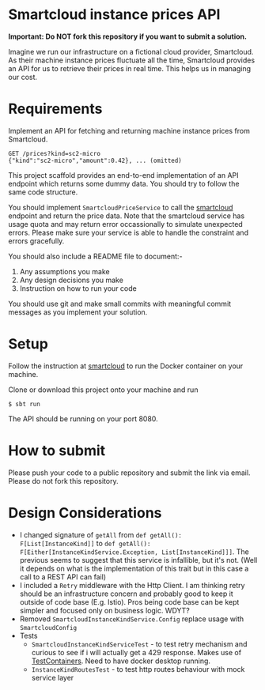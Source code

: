 # Smartcloud instance prices API

**Important: Do NOT fork this repository if you want to submit a solution.**

Imagine we run our infrastructure on a fictional cloud provider, Smartcloud. As their machine instance prices fluctuate
all the time, Smartcloud provides an API for us to retrieve their prices in real time. This helps us in managing our
cost.

# Requirements

Implement an API for fetching and returning machine instance prices from Smartcloud.

```
GET /prices?kind=sc2-micro
{"kind":"sc2-micro","amount":0.42}, ... (omitted)
```

This project scaffold provides an end-to-end implementation of an API endpoint which returns some dummy data. You should
try to follow the same code structure.

You should implement `SmartcloudPriceService` to call the [smartcloud](https://hub.docker.com/r/smartpayco/smartcloud)
endpoint and return the price data. Note that the smartcloud service has usage quota and may return error occassionally
to simulate unexpected errors. Please make sure your service is able to handle the constraint and errors gracefully.

You should also include a README file to document:-

1. Any assumptions you make
1. Any design decisions you make
1. Instruction on how to run your code

You should use git and make small commits with meaningful commit messages as you implement your solution.

# Setup

Follow the instruction at [smartcloud](https://hub.docker.com/r/smartpayco/smartcloud) to run the Docker container on
your machine.

Clone or download this project onto your machine and run

```
$ sbt run
```

The API should be running on your port 8080.

# How to submit

Please push your code to a public repository and submit the link via email. Please do not fork this repository.

# Design Considerations

- I changed signature of `getAll` from `def getAll(): F[List[InstanceKind]]`
  to `def getAll(): F[Either[InstanceKindService.Exception, List[InstanceKind]]]`. The previous seems to suggest that
  this service is infallible, but it's not. (Well it depends on what is the implementation of this trait but in this
  case a call to a REST API can fail)
- I included a `Retry` middleware with the Http Client. I am thinking retry should be an infrastructure concern and
  probably good to keep it outside of code base (E.g. Istio). Pros being code base can be kept simpler and focused only
  on business logic. WDYT?
- Removed `SmartcloudInstanceKindService.Config` replace usage with `SmartcloudConfig`
- Tests
    - `SmartcloudInstanceKindServiceTest` - to test retry mechanism and curious to see if i will actually get a 429
      response. Makes use of [TestContainers](https://github.com/testcontainers/testcontainers-scala). Need to have
      docker desktop running.
    - `InstanceKindRoutesTest` - to test http routes behaviour with mock service layer